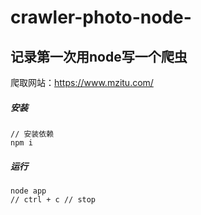 # crawler-photo-node-
## 记录第一次用node写一个爬虫
爬取网站：https://www.mzitu.com/

##### 安装
```
// 安装依赖
npm i
```
##### 运行
```
node app
// ctrl + c // stop
```
